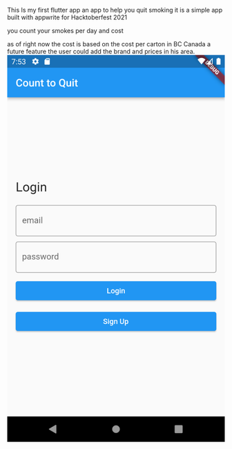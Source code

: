 This Is my first flutter app
an app to help you quit smoking 
it is a simple app built with appwrite for Hacktoberfest 2021

you count your smokes per day 
and cost 

as of right now the cost is based on the cost per carton in BC Canada a future feature the user could add the brand and prices in his area.
![Login Page](./images/login.png)
